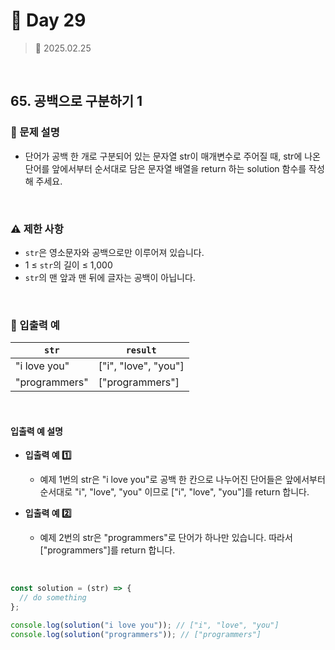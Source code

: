 # 🌻 Day 29

> 📅 2025.02.25

<br>

## 65. 공백으로 구분하기 1

### 📍 문제 설명

- 단어가 공백 한 개로 구분되어 있는 문자열 str이 매개변수로 주어질 때,
  str에 나온 단어를 앞에서부터 순서대로 담은 문자열 배열을 return 하는 solution 함수를 작성해 주세요.

<br>

### ⚠️ 제한 사항

- `str`은 영소문자와 공백으로만 이루어져 있습니다.
- 1 ≤ `str`의 길이 ≤ 1,000
- `str`의 맨 앞과 맨 뒤에 글자는 공백이 아닙니다.

<br>

### 👀 입출력 예

| `str`         | `result`             |
| ------------- | -------------------- |
| "i love you"  | ["i", "love", "you"] |
| "programmers" | ["programmers"]      |

<br>

#### 입출력 예 설명

- **입출력 예 1️⃣**

  - 예제 1번의 str은 "i love you"로 공백 한 칸으로 나누어진 단어들은 앞에서부터 순서대로 "i", "love", "you" 이므로 ["i", "love", "you"]를 return 합니다.

- **입출력 예 2️⃣**

  - 예제 2번의 str은 "programmers"로 단어가 하나만 있습니다. 따라서 ["programmers"]를 return 합니다.

<br>

```javascript
const solution = (str) => {
  // do something
};

console.log(solution("i love you")); // ["i", "love", "you"]
console.log(solution("programmers")); // ["programmers"]
```
